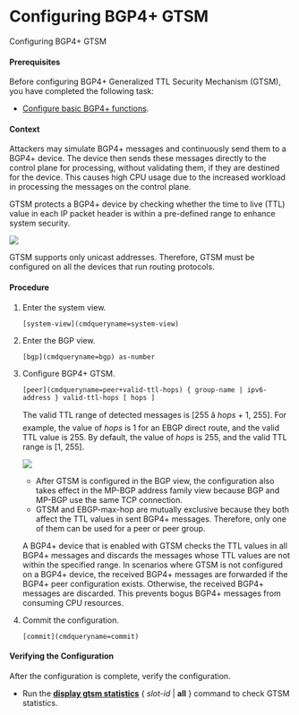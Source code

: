 Configuring BGP4+ GTSM
======================

Configuring BGP4+ GTSM

#### Prerequisites

Before configuring BGP4+ Generalized TTL Security Mechanism (GTSM), you have completed the following task:

* [Configure basic BGP4+ functions](vrp_bgp6_cfg_0006.html).

#### Context

Attackers may simulate BGP4+ messages and continuously send them to a BGP4+ device. The device then sends these messages directly to the control plane for processing, without validating them, if they are destined for the device. This causes high CPU usage due to the increased workload in processing the messages on the control plane.

GTSM protects a BGP4+ device by checking whether the time to live (TTL) value in each IP packet header is within a pre-defined range to enhance system security.

![](public_sys-resources/note_3.0-en-us.png) 

GTSM supports only unicast addresses. Therefore, GTSM must be configured on all the devices that run routing protocols.



#### Procedure

1. Enter the system view.
   
   
   ```
   [system-view](cmdqueryname=system-view)
   ```
2. Enter the BGP view.
   
   
   ```
   [bgp](cmdqueryname=bgp) as-number
   ```
3. Configure BGP4+ GTSM.
   
   
   ```
   [peer](cmdqueryname=peer+valid-ttl-hops) { group-name | ipv6-address } valid-ttl-hops [ hops ]
   ```
   
   The valid TTL range of detected messages is [255 â *hops* + 1, 255]. For example, the value of *hops* is 1 for an EBGP direct route, and the valid TTL value is 255. By default, the value of *hops* is 255, and the valid TTL range is [1, 255].
   
   ![](public_sys-resources/note_3.0-en-us.png) 
   * After GTSM is configured in the BGP view, the configuration also takes effect in the MP-BGP address family view because BGP and MP-BGP use the same TCP connection.
   * GTSM and EBGP-max-hop are mutually exclusive because they both affect the TTL values in sent BGP4+ messages. Therefore, only one of them can be used for a peer or peer group.
   
   A BGP4+ device that is enabled with GTSM checks the TTL values in all BGP4+ messages and discards the messages whose TTL values are not within the specified range. In scenarios where GTSM is not configured on a BGP4+ device, the received BGP4+ messages are forwarded if the BGP4+ peer configuration exists. Otherwise, the received BGP4+ messages are discarded. This prevents bogus BGP4+ messages from consuming CPU resources.
4. Commit the configuration.
   
   
   ```
   [commit](cmdqueryname=commit)
   ```

#### Verifying the Configuration

After the configuration is complete, verify the configuration.

* Run the [**display gtsm statistics**](cmdqueryname=display+gtsm+statistics) { *slot-id* | **all** } command to check GTSM statistics.